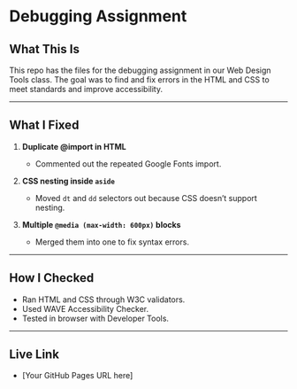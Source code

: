 # Debugging Assignment

## What This Is

This repo has the files for the debugging assignment in our Web Design Tools class. The goal was to find and fix errors in the HTML and CSS to meet standards and improve accessibility.

---

## What I Fixed

1. **Duplicate @import in HTML**  
   - Commented out the repeated Google Fonts import.

2. **CSS nesting inside `aside`**  
   - Moved `dt` and `dd` selectors out because CSS doesn’t support nesting.

3. **Multiple `@media (max-width: 600px)` blocks**  
   - Merged them into one to fix syntax errors.

---

## How I Checked

- Ran HTML and CSS through W3C validators.
- Used WAVE Accessibility Checker.
- Tested in browser with Developer Tools.

---

## Live Link

- [Your GitHub Pages URL here]
